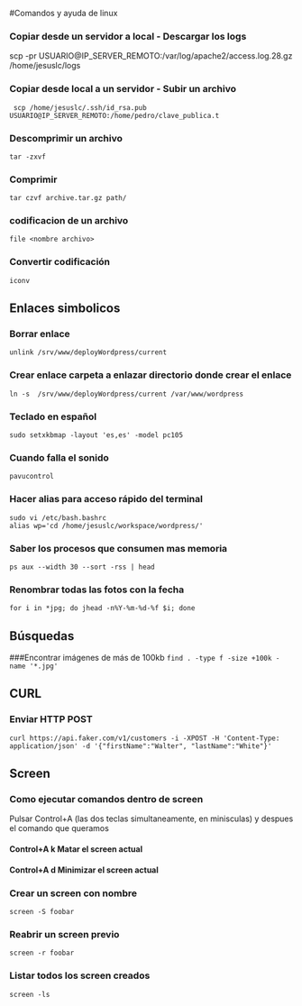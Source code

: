 #Comandos y ayuda de linux

### Copiar desde un servidor a local - Descargar los logs
scp -pr USUARIO@IP_SERVER_REMOTO:/var/log/apache2/access.log.28.gz /home/jesuslc/logs

### Copiar desde local a un servidor - Subir un archivo
` scp /home/jesuslc/.ssh/id_rsa.pub  USUARIO@IP_SERVER_REMOTO:/home/pedro/clave_publica.t`

### Descomprimir un archivo
`tar -zxvf`
### Comprimir
`tar czvf archive.tar.gz path/`

### codificacion de un archivo
`file <nombre archivo>`

### Convertir codificación
`iconv `

## Enlaces simbolicos
### Borrar enlace
`unlink /srv/www/deployWordpress/current`

### Crear enlace carpeta a enlazar directorio donde crear el enlace
`ln -s  /srv/www/deployWordpress/current /var/www/wordpress`

### Teclado en español
`sudo setxkbmap -layout 'es,es' -model pc105`

### Cuando falla el sonido
`pavucontrol`

### Hacer alias para acceso rápido del terminal
```
sudo vi /etc/bash.bashrc
alias wp='cd /home/jesuslc/workspace/wordpress/'
```

### Saber los procesos que consumen mas memoria
`ps aux --width 30 --sort -rss | head`

### Renombrar todas las fotos con la fecha
`for i in *jpg; do jhead -n%Y-%m-%d-%f $i; done`

## Búsquedas

###Encontrar imágenes de más de 100kb
`find . -type f -size +100k -name '*.jpg'`



## CURL

### Enviar HTTP POST
`curl https://api.faker.com/v1/customers -i -XPOST -H 'Content-Type: application/json' -d '{"firstName":"Walter", "lastName":"White"}'`


## Screen

### Como ejecutar comandos dentro de screen
Pulsar Control+A (las dos teclas simultaneamente, en minisculas) y despues el comando que queramos

#### Control+A k Matar el screen actual

#### Control+A d Minimizar el screen actual

### Crear un screen con nombre
`screen -S foobar`

### Reabrir un screen previo
`screen -r foobar`

### Listar todos los screen creados
`screen -ls`






